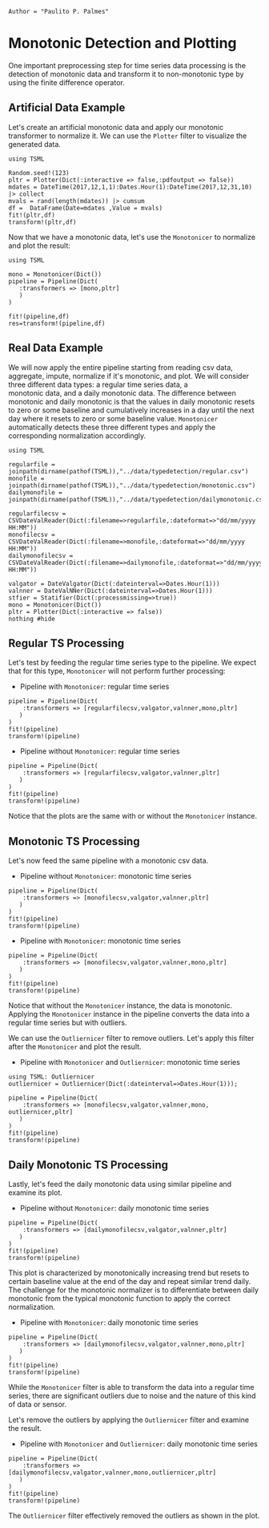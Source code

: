 ```@meta
Author = "Paulito P. Palmes"
```

# Monotonic Detection and Plotting

One important preprocessing step for time series data processing is the detection 
of monotonic data and transform it to non-monotonic type by using the finite difference
operator.

## Artificial Data Example

Let's create an artificial monotonic data and apply our monotonic transformer to normalize it.
We can use the `Plotter` filter to visualize the generated data.

```@example mono
using TSML

Random.seed!(123)
pltr = Plotter(Dict(:interactive => false,:pdfoutput => false))
mdates = DateTime(2017,12,1,1):Dates.Hour(1):DateTime(2017,12,31,10) |> collect
mvals = rand(length(mdates)) |> cumsum
df =  DataFrame(Date=mdates ,Value = mvals)
fit!(pltr,df)
transform!(pltr,df)
```

Now that we have a monotonic data, let's use the `Monotonicer` to normalize and plot the result:

```@example mono
using TSML

mono = Monotonicer(Dict())
pipeline = Pipeline(Dict(
   :transformers => [mono,pltr]
   )
)

fit!(pipeline,df)
res=transform!(pipeline,df)

```

## Real Data Example

We will now apply the entire pipeline 
starting from reading csv data, aggregate, impute, normalize
if it's monotonic, and plot. We will consider three 
different data types: a regular time series data, a  
monotonic data, and a daily monotonic data. The difference between  
monotonic and daily monotonic is that the values in daily monotonic resets to 
zero or some baseline and cumulatively increases in a day until the 
next day where it resets to zero or some baseline value. `Monotonicer`
automatically detects these three different types and apply the corresponding
normalization accordingly.

```@example mono
using TSML

regularfile = joinpath(dirname(pathof(TSML)),"../data/typedetection/regular.csv")
monofile = joinpath(dirname(pathof(TSML)),"../data/typedetection/monotonic.csv")
dailymonofile = joinpath(dirname(pathof(TSML)),"../data/typedetection/dailymonotonic.csv")

regularfilecsv = CSVDateValReader(Dict(:filename=>regularfile,:dateformat=>"dd/mm/yyyy HH:MM"))
monofilecsv = CSVDateValReader(Dict(:filename=>monofile,:dateformat=>"dd/mm/yyyy HH:MM"))
dailymonofilecsv = CSVDateValReader(Dict(:filename=>dailymonofile,:dateformat=>"dd/mm/yyyy HH:MM"))

valgator = DateValgator(Dict(:dateinterval=>Dates.Hour(1)))
valnner = DateValNNer(Dict(:dateinterval=>Dates.Hour(1)))
stfier = Statifier(Dict(:processmissing=>true))
mono = Monotonicer(Dict())
pltr = Plotter(Dict(:interactive => false))
nothing #hide
```

## Regular TS Processing
Let's test by feeding the regular time series type to the pipeline. We expect that for this type,
`Monotonicer` will not perform further processing:


- Pipeline with `Monotonicer`: regular time series
```@example mono
pipeline = Pipeline(Dict(
    :transformers => [regularfilecsv,valgator,valnner,mono,pltr]
   )
)
fit!(pipeline)
transform!(pipeline)
```

- Pipeline without `Monotonicer`: regular time series
```@example mono
pipeline = Pipeline(Dict(
    :transformers => [regularfilecsv,valgator,valnner,pltr]
   )
)
fit!(pipeline)
transform!(pipeline)
```

Notice that the plots are the same with or without the `Monotonicer` instance.

## Monotonic TS Processing
Let's now feed the same pipeline with a monotonic csv data.

- Pipeline without `Monotonicer`: monotonic time series
```@example mono
pipeline = Pipeline(Dict(
    :transformers => [monofilecsv,valgator,valnner,pltr]
   )
)
fit!(pipeline)
transform!(pipeline)
```

- Pipeline with `Monotonicer`: monotonic time series
```@example mono
pipeline = Pipeline(Dict(
    :transformers => [monofilecsv,valgator,valnner,mono,pltr]
   )
)
fit!(pipeline)
transform!(pipeline)
```

Notice that without the `Monotonicer` instance, the data is monotonic. Applying
the `Monotonicer` instance in the pipeline converts the data into
a regular time series but with outliers.

We can use the `Outliernicer` filter to remove outliers. Let's apply this filter after the
`Monotonicer` and plot the result.

- Pipeline with `Monotonicer` and `Outliernicer`: monotonic time series
```@example mono
using TSML: Outliernicer
outliernicer = Outliernicer(Dict(:dateinterval=>Dates.Hour(1)));

pipeline = Pipeline(Dict(
    :transformers => [monofilecsv,valgator,valnner,mono, outliernicer,pltr]
   )
)
fit!(pipeline)
transform!(pipeline)
```

## Daily Monotonic TS Processing
Lastly, let's feed the daily monotonic data using similar pipeline and examine its plot.

- Pipeline without `Monotonicer`: daily monotonic time series
```@example mono
pipeline = Pipeline(Dict(
    :transformers => [dailymonofilecsv,valgator,valnner,pltr]
   )
)
fit!(pipeline)
transform!(pipeline)
```

This plot is characterized by monotonically increasing trend but resets to certain baseline value 
at the end of the day and repeat similar trend daily. The challenge for the monotonic normalizer
is to differentiate between daily monotonic from the typical monotonic function to apply
the correct normalization.

- Pipeline with `Monotonicer`: daily monotonic time series
```@example mono
pipeline = Pipeline(Dict(
    :transformers => [dailymonofilecsv,valgator,valnner,mono,pltr]
   )
)
fit!(pipeline)
transform!(pipeline)
```

While the `Monotonicer` filter is able to transform the data into a regular time series,
there are significant outliers due to noise and the nature of this kind of data or sensor.

Let's remove the outliers by applying the `Outliernicer` filter and examine the result.

- Pipeline with `Monotonicer` and `Outliernicer`: daily monotonic time series
```@example mono
pipeline = Pipeline(Dict(
    :transformers => [dailymonofilecsv,valgator,valnner,mono,outliernicer,pltr]
   )
)
fit!(pipeline)
transform!(pipeline)
```

The `Outliernicer` filter effectively removed the outliers as shown in the plot.
